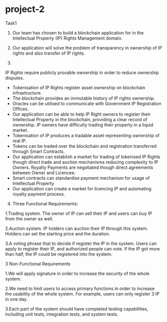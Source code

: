 # project-2

Task1

1. Our team has chosen to build a blockchain application for in the Intellectual Property (IP) Rights Management domain.

2. Our application will solve the problem of transparency in ownership of IP rights and also transfer of IP rights.

3. 
IP Rights require publicly provable ownership in order to reduce ownership disputes.
- Tokenisation of IP Rights register asset ownership on blockchain infrastructure.
- The blockchain provides an immutable history of IP rights ownership.
- Oracles can be utilised to communicate with Government IP Registration Offices.
- Our application can be able to help IP Right owners to register their Intellectual Property in the blockchain, providing a clear
   record of ownership.
IP owners have difficulty trading their property in a liquid market.
- Tokenisation of IP produces a tradable asset representing ownership of real IP.
- Tokens can be traded over the blockchain and registration transferred through Smart Contracts.
- Our application can establish a market for trading of tokenised IP Rights though direct trade and auction mechanisms reducing complexity to IP Owners.
Royalty Payments are negotiated though direct agreements between Owner and Licencee.
- Smart contracts can standardise payment mechanism for usage of Intellectual Property
- Our application can create a market for licencing IP and automating royalty payment process.
    
4. Three Functional Requirements:

1.Trading system. The owner of IP can sell their IP and users can buy IP from the owner as well.

2.Auction system. IP holders can auction their IP through this system. Holders can set the starting price and the duration.

3.A voting phrase that to decide if register the IP in the system. Users can apply to register their IP, and authorized people can vote. If the IP got more than half, the IP could be registered into the system.

3 Non-Functional Requirements

1.We will apply signature in order to increase the security of the whole system.

2.We need to limit users to access primary functions in order to increase the usability of the whole system. For example, users can only register 3 IP in one day.

3.Each part of the system should have completed testing capabilities, including unit tests, integration tests, and system tests.
